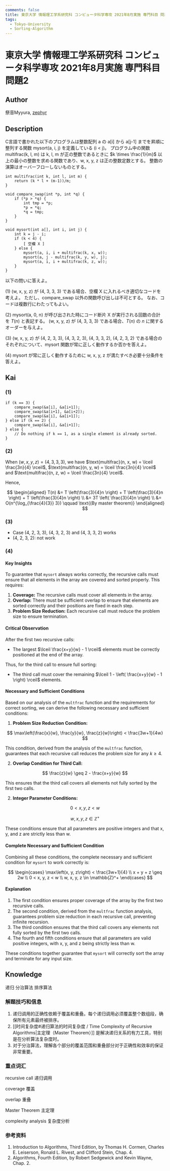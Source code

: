 ```yaml
---
comments: false
title: 東京大学 情報理工学系研究科 コンピュータ科学専攻 2021年8月実施 専門科目 問題2
tags:
  - Tokyo-University
  - Sorting-Algorithm
---
```

# 東京大学 情報理工学系研究科 コンピュータ科学専攻 2021年8月実施 専門科目 問題2

## **Author**
祭音Myyura, [zephyr](https://inshi-notes.zephyr-zdz.space/)

## **Description**
C言語で書かれた以下のプログラムは整数配列 a の a\[i\] から a\[j-1\] までを昇順に整列する関数 mysort(a, i, j) を定義している (i < j)。
プログラム中の関数 multifrac(k, l, m) は k, l, m が正の整数であるときに $k \times \frac{1}{m}$ 以上の最小の整数を求める関数であり、w, x, y, z は正の整数定数とする。
整数の演算はオーバーフローしないものとする。

```text
int multifrac(int k, int l, int m) {
    return (k * l + (m-1))/m;
}

void compare_swap(int *p, int *q) {
    if (*p > *q) {
        int tmp = *p;
        *p = *q;
        *q = tmp;
    }
}

void mysort(int a[], int i, int j) {
    int k = j - i;
    if (k < 4) {
        [ 空欄 X ]
    } else {
        mysort(a, i, i + multifrac(k, x, w));
        mysort(a, j - multifrac(k, y, w), j);
        mysort(a, i, i + multifrac(k, z, w));
    }
}
```

以下の問いに答えよ。

(1) (w, x, y, z) が (4, 3, 3, 3) である場合、空欄 X に入れるべき適切なコードを考えよ。
ただし、compare_swap 以外の関数呼び出しは不可とする。
なお、コードは複数行にわたってもよい。

(2) mysort(a, 0, n) が呼び出された時にコード断片 X が実行される回数の合計を $T(n)$ と表記する。
(w, x, y, z) が (4, 3, 3, 3) である場合、$T(n)$ の $n$ に関するオーダーを与えよ。

(3) (w, x, y, z) が (4, 2, 3, 3), (4, 3, 2, 3), (4, 3, 3, 2), (4, 2, 3, 2) である場合のそれぞれについて、mysort 関数が常に正しく動作するか否かを答えよ。

(4) mysort が常に正しく動作するために w, x, y, z が満たすべき必要十分条件を答えよ。

## **Kai**
### (1)

```text
if (k == 3) {
    compare_swap(&a[i], &a[i+1]);
    compare_swap(&a[i+1], &a[i+2]);
    compare_swap(&a[i], &a[i+1]);
} else if (k == 2) {
    compare_swap(&a[i], &a[i+1]);
} else {
    // Do nothing if k == 1, as a single element is already sorted.
}
```

### (2)
When $(w, x, y, z) = (4, 3, 3, 3)$, we have $\text{multifrac}(n, x, w) = \lceil \frac{3n}{4} \rceil$, $\text{multifrac}(n, y, w) = \lceil \frac{3n}{4} \rceil$ and $\text{multifrac}(n, z, w) = \lceil \frac{3n}{4} \rceil$.

Hence,

$$
\begin{aligned}
  T(n) &= T \left(\frac{3}{4}n \right) + T \left(\frac{3}{4}n \right) + T \left(\frac{3}{4}n \right) \\
  &= 3T \left( \frac{3}{4}n \right) \\
  &= O(n^{\log_{\frac{4}{3}} 3}) \qquad \text{(By master theorem)}
\end{aligned}
$$

### (3)

- Case (4, 2, 3, 3), (4, 3, 2, 3) and (4, 3, 3, 2) works
- (4, 2, 3, 2): not work

### (4)
#### Key Insights

To guarantee that `mysort` always works correctly, the recursive calls must ensure that all elements in the array are covered and sorted properly. This requires:

1. **Coverage:** The recursive calls must cover all elements in the array.
2. **Overlap:** There must be sufficient overlap to ensure that elements are sorted correctly and their positions are fixed in each step.
3. **Problem Size Reduction:** Each recursive call must reduce the problem size to ensure termination.

#### Critical Observation

After the first two recursive calls:

- The largest $\lceil \frac{x+y}{w} - 1 \rceil$ elements must be correctly positioned at the end of the array.

Thus, for the third call to ensure full sorting:

- The third call must cover the remaining $\lceil 1 - \left( \frac{x+y}{w} - 1 \right) \rceil$ elements.

#### Necessary and Sufficient Conditions

Based on our analysis of the `multfrac` function and the requirements for correct sorting, we can derive the following necessary and sufficient conditions:

1. **Problem Size Reduction Condition:**

$$
\max\left(\frac{x}{w}, \frac{y}{w}, \frac{z}{w}\right) < \frac{3w+1}{4w}
$$

This condition, derived from the analysis of the `multfrac` function, guarantees that each recursive call reduces the problem size for any $k \geq 4$.

2. **Overlap Condition for Third Call:**

$$
\frac{z}{w} \geq 2 - \frac{x+y}{w}
$$

This ensures that the third call covers all elements not fully sorted by the first two calls.

2. **Integer Parameter Conditions:**

$$
0 < x, y, z < w
$$

$$
w, x, y, z \in \mathbb{Z}^+
$$

These conditions ensure that all parameters are positive integers and that x, y, and z are strictly less than w.

#### Complete Necessary and Sufficient Condition

Combining all these conditions, the complete necessary and sufficient condition for `mysort` to work correctly is:

$$
\begin{cases}
\max\left(x, y, z\right) < \frac{3w+1}{4} \\
x + y + z \geq 2w \\
0 < x, y, z < w \\
w, x, y, z \in \mathbb{Z}^+
\end{cases}
$$

#### Explanation

1. The first condition ensures proper coverage of the array by the first two recursive calls.
2. The second condition, derived from the `multfrac` function analysis, guarantees problem size reduction in each recursive call, preventing infinite recursion.
3. The third condition ensures that the third call covers any elements not fully sorted by the first two calls.
4. The fourth and fifth conditions ensure that all parameters are valid positive integers, with x, y, and z being strictly less than w.

These conditions together guarantee that `mysort` will correctly sort the array and terminate for any input size.

## **Knowledge**

递归 分治算法 排序算法

### 解题技巧和信息

1. 递归调用的正确性依赖于覆盖和重叠。每个递归调用必须覆盖整个数组段，确保所有元素最终被排序。
2. [[时间复杂度#递归算法的时间复杂度 / Time Complexity of Recursive Algorithms|主定理（Master Theorem）]] 是解决递归关系的有力工具，特别是在分析算法复杂度时。
3. 对于分治算法，理解各个部分的覆盖范围和重叠部分对于正确性和效率的保证非常重要。

### 重点词汇

recursive call 递归调用

coverage 覆盖

overlap 重叠

Master Theorem 主定理

complexity analysis 复杂度分析

### 参考资料

1. Introduction to Algorithms, Third Edition, by Thomas H. Cormen, Charles E. Leiserson, Ronald L. Rivest, and Clifford Stein, Chap. 4.
2. Algorithms, Fourth Edition, by Robert Sedgewick and Kevin Wayne, Chap. 2.
